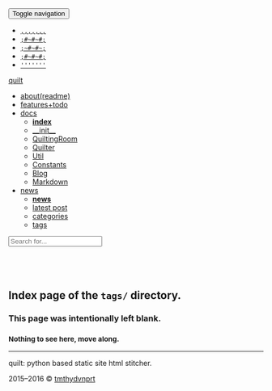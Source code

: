 <!DOCTYPE html>
<html lang="en">
<!--quilted head patch-->
<head>
<meta charset="utf-8"/>
<meta content="ie=edge" http-equiv="X-UA-Compatible"/>
<meta content="width=device-width, initial-scale=1" name="viewport"/>
<!--
~~~~~~~~~~~~~~~~~~~~~~~~~~~~~~~~~~~~~~~~~~~~~~~~~~~~~~~~~~~~~~~~
Page stitched together with quilt:
quilt          : v0.1.1, only-quilt-diffs, c34452a0c6e3d98bdf4b62fd4c37a2eceb1a42dc
url            : some_name.com/news/tags/index.html
quilted on     : 2016-03-05 11:59:56
source branch  : only-quilt-diffs
source hash    : c34452a0c6e3d98bdf4b62fd4c37a2eceb1a42dc
stitching took : 0.013 s
quilt pagevars :
                author : tmthydvnprt
            categories : []
              copydate : 2015&ndash;2016
           copyrighter : tmthydvnprt
                  date : 2016-03-05 11:59:56
           description : blank index page of tags directory
             directory : tags
          disable_last : disabled
          disable_next : disabled
                domain : some_name.com
                 email : tmthydvnprt@users.noreply.github.com
              keywords : i,n,d,e,x
             last_post : 
            last_title : 
        latestpostlink : latex_support
          markdownlink : /Users/timothydavenport/GitHub/quilt/tests/output/news/tags/index.html
                  name : quilt
             next_post : 
            next_title : 
             page_path : 
          relativepath : ../../
                  tags : []
                 title : tags directory index
                   url : some_name.com/news/tags/index.html
~~~~~~~~~~~~~~~~~~~~~~~~~~~~~~~~~~~~~~~~~~~~~~~~~~~~~~~~~~~~~~~~
-->
<title>tags directory index</title>
<meta content="tmthydvnprt" name="author"/>
<meta content="blank index page of tags directory" name="description"/>
<meta content="i,n,d,e,x" name="keywords"/>
<link href="../../imgs/favicon.ico" rel="favicon"/>
<link href="../../img/icon_60x60.png" rel="apple-touch-icon"/>
<link href="../../img/icon_76x76.png" rel="apple-touch-icon" sizes="76x76"/>
<link href="../../img/icon_120x120.png" rel="apple-touch-icon" sizes="120x120"/>
<link href="../../img/icon_152x152.png" rel="apple-touch-icon" sizes="152x152"/>
<link href="../../css/bootstrap_colorful_quilt.css" rel="stylesheet" type="text/css"/></head>
<body>
<!--quilted nav patch-->
<nav class="navbar navbar-default navbar-fixed-top" id="nav">
<div class="container">
<div class="navbar-header">
<button aria-controls="navbar" aria-expanded="false" class="navbar-toggle collapsed" data-target="#navbar" data-toggle="collapse" type="button">
<span class="sr-only">Toggle navigation</span>
<span class="icon-bar"></span>
<span class="icon-bar"></span>
<span class="icon-bar"></span>
</button>
<a alt="home" href="../../index.html" title="quilt">
<ul class="logo list-unstyled">
<li><code>,,,,,,,</code></li>
<li><code>;#~#~#;</code></li>
<li><code>;~#~#~;</code></li>
<li><code>;#~#~#;</code></li>
<li><code>'''''''</code></li>
</ul>
</a>
<a alt="home" class="navbar-brand" href="../../index.html" title="quilt">quilt</a>
</div>
<div class="navbar-collapse collapse" id="navbar">
<ul class="nav navbar-nav navbar-left">
<li><a alt="about(readme)" href="../../readme.html" title="about(readme)">about(readme)</a></li>
<li><a alt="features+todo" href="../../features_todo.html" title="features+todo">features+todo</a></li>
<li class="dropdown">
<a alt="docs" class="dropdown-toggle" data-toggle="dropdown" href="../../docs/index.html" title="docs">docs<span class="caret"></span></a>
<ul class="dropdown-menu" role="menu">
<li><a alt="index" href="../../docs/index.html" title="index"><strong>index</strong></a></li>
<li><a alt="__init__" href="../../docs/__init__.html" title="__init__">__init__</a></li>
<li><a alt="QuiltingRoom" href="../../docs/QuiltingRoom.html" title="QuiltingRoom">QuiltingRoom</a></li>
<li><a alt="Quilter" href="../../docs/Quilter.html" title="Quilter">Quilter</a></li>
<li><a alt="Util" href="../../docs/Util.html" title="Util">Util</a></li>
<li><a alt="Constants" href="../../docs/Constants.html" title="Constants">Constants</a></li>
<li><a alt="Blog" href="../../docs/Blog.html" title="Blog">Blog</a></li>
<li><a alt="Markdown" href="../../docs/Markdown.html" title="Markdown">Markdown</a></li>
</ul>
</li>
<li class="dropdown">
<a alt="news" class="dropdown-toggle" data-toggle="dropdown" href="../../news/index.html" title="news">news<span class="caret"></span></a>
<ul class="dropdown-menu" role="menu">
<li><a alt="news" href="../../news/index.html" title="news"><strong>news</strong></a></li>
<li><a alt="latest post" href="../../news/latex_support.html" title="latest post">latest post</a></li>
<li><a alt="categories" href="../../news/categories/index.html" title="categories">categories</a></li>
<li><a alt="tags" href="../../news/tags/index.html" title="tags">tags</a></li>
</ul>
</li>
</ul>
</div>
<div class="nav-search">
<form class="search navbar-form">
<input class="form-control typeahead" placeholder="Search for..." type="text"/>
</form>
</div>
</div>
</nav>
<!--quilted page patch-->
<div class="container text-center" id="page">
<h2><br/></h2>
<h2>Index page of the <code>tags/</code> directory.</h2>
<h3>This page was intentionally left blank.</h3>
<h3><small>Nothing to see here, move along.</small></h3>
</div>
<!--quilted footer patch-->
<footer id="footer">
<div class="container">
<hr/>
<div class="clearfix">
<p class="pull-left">quilt: python based static site html stitcher.</p>
<p class="pull-right">2015&ndash;2016 &copy; <a alt="tmthydvnprt" href="#" title="tmthydvnprt">tmthydvnprt</a></p>
</div>
</div>
</footer>
<!--quilted scripts patch-->
<script id="scripts" rel="javascript" type="text/javascript">
pagevars = { "author":"tmthydvnprt", "categories":"[]", "copydate":"2015&ndash;2016", "copyrighter":"tmthydvnprt", "date":"2016-03-05 11:59:56", "description":"blank index page of tags directory", "directory":"tags", "disable_last":"disabled", "disable_next":"disabled", "domain":"some_name.com", "email":"tmthydvnprt@users.noreply.github.com", "keywords":"i,n,d,e,x", "last_post":"", "last_title":"", "latestpostlink":"latex_support", "markdownlink":"/Users/timothydavenport/GitHub/quilt/tests/output/news/tags/index.html", "name":"quilt", "next_post":"", "next_title":"", "page_path":"", "relativepath":"../../", "tags":"[]", "title":"tags directory index", "url":"some_name.com/news/tags/index.html" };
</script>
<script rel="javascript" src="../../js/jquery-1.11.2.min_bootstrap.min_typeahead.bundle.min_quilt.js" type="text/javascript"></script>
<script rel="javascript" type="text/x-mathjax-config">MathJax.Hub.Config({ showMathMenu:false, imageFont:null, MathEvents:{ hover:256 }, jax:["input/TeX","output/HTML-CSS", "output/CommonHTML"], extensions:["tex2jax.js", "CHTML-preview.js"], TeX:{ extensions:["AMSmath.js", "AMSsymbols.js", "noErrors.js", "noUndefined.js", "cancel.js"], autoNumber:"AMS" } });</script>
<script rel="javascript" src="https://cdn.mathjax.org/mathjax/latest/MathJax.js?config=TeX-AMS_HTML-full" type="text/javascript"></script>
<script rel="javascript" src="../../js/mathjax/MathJax.js?config=TeX-AMS_HTML-full" type="text/javascript"></script>
</body>
</html>
